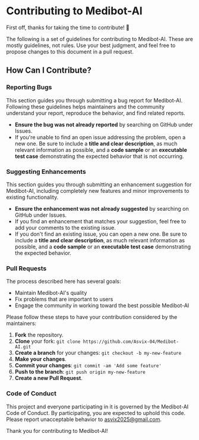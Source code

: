 # Contributing to Medibot-AI

First off, thanks for taking the time to contribute! 🎉

The following is a set of guidelines for contributing to Medibot-AI. These are mostly guidelines, not rules. Use your best judgment, and feel free to propose changes to this document in a pull request.
  
## How Can I Contribute?

### Reporting Bugs

This section guides you through submitting a bug report for Medibot-AI. Following these guidelines helps maintainers and the community understand your report, reproduce the behavior, and find related reports.

- **Ensure the bug was not already reported** by searching on GitHub under Issues.
- If you're unable to find an open issue addressing the problem, open a new one. Be sure to include a **title and clear description**, as much relevant information as possible, and a **code sample** or an **executable test case** demonstrating the expected behavior that is not occurring.

### Suggesting Enhancements

This section guides you through submitting an enhancement suggestion for Medibot-AI, including completely new features and minor improvements to existing functionality.

- **Ensure the enhancement was not already suggested** by searching on GitHub under Issues.
- If you find an enhancement that matches your suggestion, feel free to add your comments to the existing issue.
- If you don't find an existing issue, you can open a new one. Be sure to include a **title and clear description**, as much relevant information as possible, and a **code sample** or an **executable test case** demonstrating the expected behavior.

### Pull Requests

The process described here has several goals:

- Maintain Medibot-AI's quality
- Fix problems that are important to users
- Engage the community in working toward the best possible Medibot-AI

Please follow these steps to have your contribution considered by the maintainers:

1. **Fork** the repository.
2. **Clone** your fork: `git clone https://github.com/Asvix-04/Medibot-AI.git`
3. **Create a branch** for your changes: `git checkout -b my-new-feature`
4. **Make your changes**.
5. **Commit your changes**: `git commit -am 'Add some feature'`
6. **Push to the branch**: `git push origin my-new-feature`
7. **Create a new Pull Request**.

### Code of Conduct

This project and everyone participating in it is governed by the Medibot-AI Code of Conduct. By participating, you are expected to uphold this code. Please report unacceptable behavior to asvix2025@gmail.com.

Thank you for contributing to Medibot-AI!
